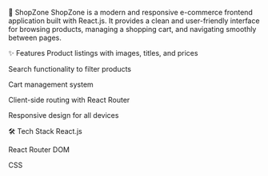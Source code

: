 🛒 ShopZone
ShopZone is a modern and responsive e-commerce frontend application built with React.js. It provides a clean and user-friendly interface for browsing products, managing a shopping cart, and navigating smoothly between pages.

✨ Features
Product listings with images, titles, and prices

Search functionality to filter products

Cart management system

Client-side routing with React Router

Responsive design for all devices

🛠️ Tech Stack
React.js

React Router DOM

CSS
